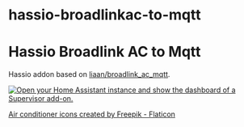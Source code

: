 # hassio-broadlinkac-to-mqtt

# Hassio Broadlink AC to Mqtt

Hassio addon based on [liaan/broadlink_ac_mqtt](https://github.com/liaan/broadlink_ac_mqtt).

[![Open your Home Assistant instance and show the dashboard of a Supervisor add-on.](https://my.home-assistant.io/badges/supervisor_addon.svg)](https://my.home-assistant.io/redirect/supervisor_addon/?addon=broadlink_ac_mqtt&repository_url=https%3A%2F%2Fgithub.com%2Fdpolyakov%2Fhassio-broadlinkac-to-mqtt)

[Air conditioner icons created by Freepik - Flaticon](https://www.flaticon.com/free-icons/air-conditioner)
